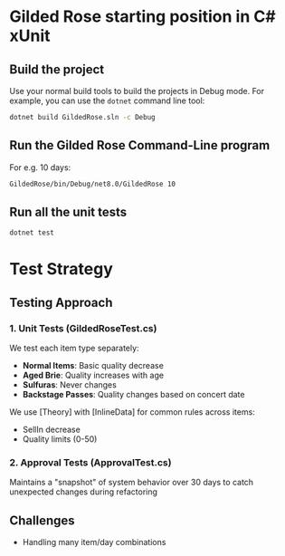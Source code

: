 # Gilded Rose starting position in C# xUnit

## Build the project

Use your normal build tools to build the projects in Debug mode.
For example, you can use the `dotnet` command line tool:

``` cmd
dotnet build GildedRose.sln -c Debug
```

## Run the Gilded Rose Command-Line program

For e.g. 10 days:

``` cmd
GildedRose/bin/Debug/net8.0/GildedRose 10
```

## Run all the unit tests

``` cmd
dotnet test
```

# Test Strategy

## Testing Approach

### 1. Unit Tests (GildedRoseTest.cs)
We test each item type separately:

- **Normal Items**: Basic quality decrease
- **Aged Brie**: Quality increases with age
- **Sulfuras**: Never changes
- **Backstage Passes**: Quality changes based on concert date

We use [Theory] with [InlineData] for common rules across items:
- SellIn decrease
- Quality limits (0-50)

### 2. Approval Tests (ApprovalTest.cs)
Maintains a "snapshot" of system behavior over 30 days to catch unexpected changes during refactoring

## Challenges
- Handling many item/day combinations
